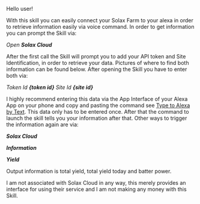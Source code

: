 Hello user!

With this skill you can easily connect your Solax Farm to your alexa in order to retrieve information easily via voice command. 
In order to get information you can prompt the Skill via:

_Open **Solax Cloud**_

After the first call the Skill will prompt you to add your API token and Site Identification, in order to retrieve your data. Pictures of where to find both information
can be found below. After opening the Skill you have to enter both via:

_Token Id **{token id}** Site Id **{site id}**_

I highly recommend entering this data via the App Interface of your Alexa App on your phone and copy and pasting the command see [Type to Alexa by Text](https://www.amazon.com/gp/help/customer/display.html?nodeId=GBUJQF9ZX3TV7MK6). This data only has to be entered once. After that the command to launch the skill tells you your information after that.
Other ways to trigger the information again are via:

_**Solax Cloud**_

_**Information**_

_**Yield**_

Output information is total yield, total yield today and batter power.

I am not associated with Solax Cloud in any way, this merely provides an interface for using their service and I am not making any money with this Skill.
